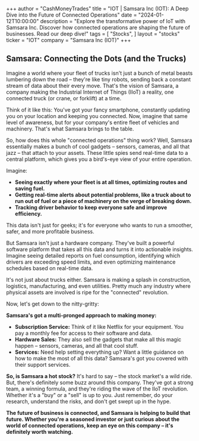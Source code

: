 +++
author = "CashMoneyTrades"
title = "IOT |  Samsara Inc (IOT): A Deep Dive into the Future of Connected Operations"
date = "2024-01-12T10:00:00"
description = "Explore the transformative power of IoT with Samsara Inc. Discover how connected operations are shaping the future of businesses. Read our deep dive!"
tags = [
"Stocks",
]
layout = "stocks"
ticker = "IOT"
company = "Samsara Inc (IOT)"
+++
        


## Samsara: Connecting the Dots (and the Trucks)

Imagine a world where your fleet of trucks isn't just a bunch of metal beasts lumbering down the road – they're like tiny robots, sending back a constant stream of data about their every move. That's the vision of Samsara, a company making the Industrial Internet of Things (IIoT) a reality, one connected truck (or crane, or forklift) at a time.

Think of it like this: You've got your fancy smartphone, constantly updating you on your location and keeping you connected. Now, imagine that same level of awareness, but for your company's entire fleet of vehicles and machinery. That's what Samsara brings to the table.

So, how does this whole "connected operations" thing work? Well, Samsara essentially makes a bunch of cool gadgets – sensors, cameras, and all that jazz – that attach to your assets. These little spies send real-time data to a central platform, which gives you a bird's-eye view of your entire operation.

Imagine: 

* **Seeing exactly where your fleet is at all times, optimizing routes and saving fuel.**
* **Getting real-time alerts about potential problems, like a truck about to run out of fuel or a piece of machinery on the verge of breaking down.**
* **Tracking driver behavior to keep everyone safe and improve efficiency.**

This data isn't just for geeks; it's for everyone who wants to run a smoother, safer, and more profitable business. 

But Samsara isn't just a hardware company. They've built a powerful software platform that takes all this data and turns it into actionable insights. Imagine seeing detailed reports on fuel consumption, identifying which drivers are exceeding speed limits, and even optimizing maintenance schedules based on real-time data. 

It's not just about trucks either. Samsara is making a splash in construction, logistics, manufacturing, and even utilities.  Pretty much any industry where physical assets are involved is ripe for the "connected" revolution.

Now, let's get down to the nitty-gritty: 

**Samsara's got a multi-pronged approach to making money:**

* **Subscription Service:** Think of it like Netflix for your equipment. You pay a monthly fee for access to their software and data.
* **Hardware Sales:**  They also sell the gadgets that make all this magic happen – sensors, cameras, and all that cool stuff.
* **Services:** Need help setting everything up? Want a little guidance on how to make the most of all this data? Samsara's got you covered with their support services.

**So, is Samsara a hot stock?** It's hard to say – the stock market's a wild ride.  But, there's definitely some buzz around this company. They've got a strong team, a winning formula, and they're riding the wave of the IIoT revolution. Whether it's a "buy" or a "sell" is up to you.  Just remember, do your research, understand the risks, and don't get swept up in the hype.

**The future of business is connected, and Samsara is helping to build that future. Whether you're a seasoned investor or just curious about the world of connected operations, keep an eye on this company – it's definitely worth watching.** 

        